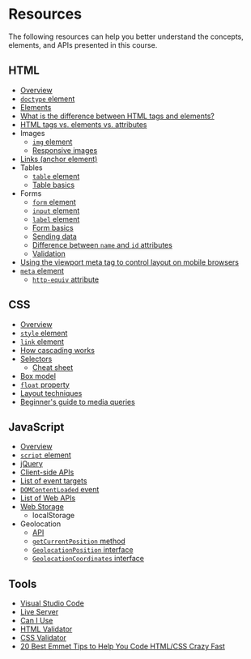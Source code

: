 # Resources

The following resources can help you better understand the concepts, elements, and APIs presented in this course.

## HTML

- [Overview](https://developer.mozilla.org/docs/Web/HTML)
- [`doctype` element](https://developer.mozilla.org/docs/Web/HTML/Quirks_Mode_and_Standards_Mode)
- [Elements](https://developer.mozilla.org/docs/Web/HTML/Element)
- [What is the difference between HTML tags and elements?](https://stackoverflow.com/questions/8937384/what-is-the-difference-between-html-tags-and-elements)
- [HTML tags vs. elements vs. attributes](https://www.456bereastreet.com/archive/200508/html_tags_vs_elements_vs_attributes/)
- Images
  - [`img` element](https://developer.mozilla.org/docs/Web/HTML/Element/Img)
  - [Responsive images](https://developer.mozilla.org/docs/Learn/HTML/Multimedia_and_embedding/Responsive_images)
- [Links (anchor element)](https://developer.mozilla.org/docs/Web/HTML/Element/a)
- Tables
  - [`table` element](https://developer.mozilla.org/docs/Web/HTML/Element/table)
  - [Table basics](https://developer.mozilla.org/docs/Learn/HTML/Tables/Basics)
- Forms
  - [`form` element](https://developer.mozilla.org/docs/Web/HTML/Element/form)
  - [`input` element](https://developer.mozilla.org/docs/Web/HTML/Element/Input)
  - [`label` element](https://developer.mozilla.org/docs/Web/HTML/Element/label)
  - [Form basics](https://developer.mozilla.org/docs/Learn/Forms)
  - [Sending data](https://developer.mozilla.org/docs/Learn/Forms/Sending_and_retrieving_form_data)
  - [Difference between `name` and `id` attributes](https://stackoverflow.com/questions/1397592/difference-between-id-and-name-attributes-in-html)
  - [Validation](https://developer.mozilla.org/docs/Learn/Forms/Form_validation)
- [Using the viewport meta tag to control layout on mobile browsers](https://developer.mozilla.org/docs/Mozilla/Mobile/Viewport_meta_tag)
- [`meta` element](https://developer.mozilla.org/docs/Web/HTML/Element/meta)
  - [`http-equiv` attribute](https://stackoverflow.com/questions/6771258/what-does-meta-http-equiv-x-ua-compatible-content-ie-edge-do)

## CSS

- [Overview](https://developer.mozilla.org/docs/Web/CSS)
- [`style` element](https://developer.mozilla.org/docs/Web/SVG/Element/style)
- [`link` element](https://developer.mozilla.org/docs/Web/HTML/Element/link)
- [How cascading works](https://developer.mozilla.org/docs/Learn/CSS/Building_blocks/Cascade_and_inheritance)
- [Selectors](https://developer.mozilla.org/docs/Learn/CSS/Building_blocks/Selectors)
  - [Cheat sheet](https://frontend30.com/css-selectors-cheatsheet/)
- [Box model](https://developer.mozilla.org/docs/Web/CSS/CSS_Box_Model/Introduction_to_the_CSS_box_model)
- [`float` property](https://developer.mozilla.org/docs/Web/CSS/float)
- [Layout techniques](https://developer.mozilla.org/docs/Learn/CSS/CSS_layout/Introduction)
- [Beginner's guide to media queries](https://developer.mozilla.org/docs/Learn/CSS/CSS_layout/Media_queries)

## JavaScript

- [Overview](https://developer.mozilla.org/docs/Web/javascript)
- [`script` element](https://developer.mozilla.org/docs/Web/HTML/Element/script)
- [jQuery](https://jquery.com/download/)
- [Client-side APIs](https://developer.mozilla.org/docs/Learn/JavaScript/Client-side_web_APIs/Introduction)
- [List of event targets](https://developer.mozilla.org/docs/Web/Events)
- [`DOMContentLoaded` event](https://developer.mozilla.org/docs/Web/API/Document/DOMContentLoaded_event)
- [List of Web APIs](https://developer.mozilla.org/docs/Web/API)
- [Web Storage](https://developer.mozilla.org/docs/Web/API/Web_Storage_API)
  - localStorage
- Geolocation
  - [API](https://developer.mozilla.org/docs/Web/API/Geolocation_API)
  - [`getCurrentPosition` method](https://developer.mozilla.org/docs/Web/API/Geolocation/getCurrentPosition)
  - [`GeolocationPosition` interface](https://developer.mozilla.org/docs/Web/API/GeolocationPosition)
  - [`GeolocationCoordinates` interface](https://developer.mozilla.org/docs/Web/API/GeolocationCoordinates)


## Tools

- [Visual Studio Code](https://code.visualstudio.com/)
- [Live Server](https://marketplace.visualstudio.com/items?itemName=ritwickdey.LiveServer)
- [Can I Use](https://caniuse.com/)
- [HTML Validator](https://validator.w3.org/)
- [CSS Validator](http://www.css-validator.org/)
- [20 Best Emmet Tips to Help You Code HTML/CSS Crazy Fast](https://beebom.com/best-emmet-tips-to-code-htmlcss-fast/)
